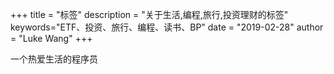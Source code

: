 +++
title = "标签"
description = "关于生活,编程,旅行,投资理财的标签"
keywords="ETF、投资、旅行、编程、读书、BP"
date = "2019-02-28"
author = "Luke Wang"
+++

一个热爱生活的程序员